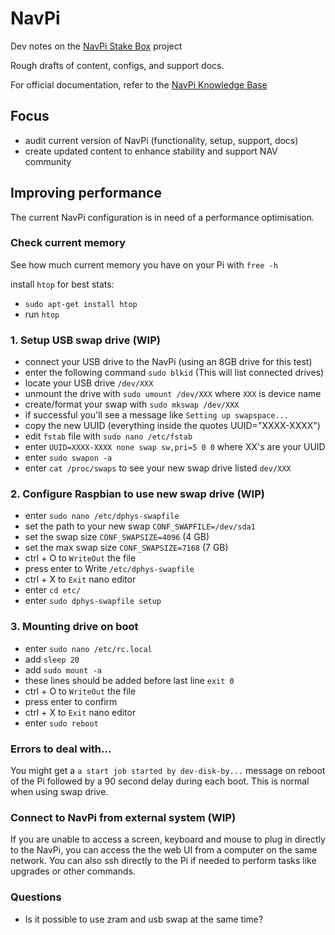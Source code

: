 # NavPi

Dev notes on the [NavPi Stake Box](https://github.com/Encrypt-S/navpi) project

Rough drafts of content, configs, and support docs.

For official documentation, refer to the [NavPi Knowledge Base](https://info.navcoin.org/article-categories/navpi/)

## Focus
- audit current version of NavPi (functionality, setup, support, docs)
- create updated content to enhance stability and support NAV community

## Improving performance

The current NavPi configuration is in need of a performance optimisation.

### Check current memory

See how much current memory you have on your Pi with `free -h`

install `htop` for best stats:

- `sudo apt-get install htop`
- run `htop`

### 1. Setup USB swap drive (WIP)

  - connect your USB drive to the NavPi (using an 8GB drive for this test)
  - enter the following command `sudo blkid` (This will list connected drives)
  - locate your USB drive `/dev/XXX`
  - unmount the drive with `sudo umount /dev/XXX` where `XXX` is device name
  - create/format your swap with `sudo mkswap /dev/XXX`
  - if successful you'll see a message like `Setting up swapspace...`
  - copy the new UUID (everything inside the quotes UUID="XXXX-XXXX")
  - edit `fstab` file with `sudo nano /etc/fstab`
  - enter `UUID=XXXX-XXXX none swap sw,pri=5 0 0` where XX's are your UUID
  - enter `sudo swapon -a`
  - enter `cat /proc/swaps` to see your new swap drive listed `dev/XXX`

### 2. Configure Raspbian to use new swap drive (WIP)

  - enter `sudo nano /etc/dphys-swapfile`
  - set the path to your new swap `CONF_SWAPFILE=/dev/sda1`
  - set the swap size `CONF_SWAPSIZE=4096` (4 GB)
  - set the max swap size `CONF_SWAPSIZE=7168` (7 GB)
  - ctrl + O to `WriteOut` the file
  - press enter to Write `/etc/dphys-swapfile`
  - ctrl + X to `Exit` nano editor
  - enter `cd etc/`
  - enter `sudo dphys-swapfile setup`

### 3. Mounting drive on boot
  - enter `sudo nano /etc/rc.local`
  - add `sleep 20`
  - add `sudo mount -a`
  - these lines should be added before last line `exit 0`
  - ctrl + O to `WriteOut` the file
  - press enter to confirm
  - ctrl + X to `Exit` nano editor
  - enter `sudo reboot`

### Errors to deal with...

You might get a `a start job started by dev-disk-by...` message on reboot of the Pi followed by a 90 second delay during each boot. This is normal when using swap drive.

### Connect to NavPi from external system (WIP)

If you are unable to access a screen, keyboard and mouse to plug in directly to the NavPi, you can access the the web UI from a computer on the same network. You can also ssh directly to the Pi if needed to perform tasks like upgrades or other commands.

### Questions

- Is it possible to use zram and usb swap at the same time?